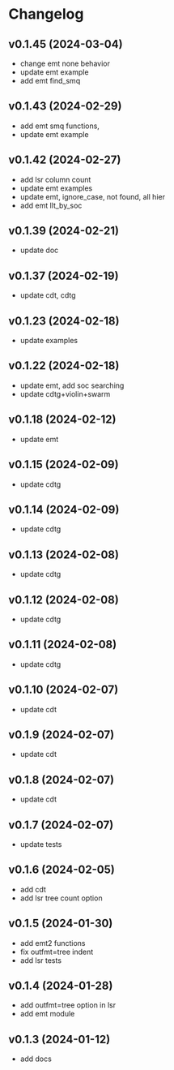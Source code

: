 # Changelog

<!--next-version-placeholder-->
## v0.1.45 (2024-03-04)

- change emt none behavior
- update emt example
- add emt find_smq 

## v0.1.43 (2024-02-29)

- add emt smq functions, 
- update emt example 

## v0.1.42 (2024-02-27)

- add lsr column count
- update emt examples
- update emt, ignore_case, not found, all hier
- add emt llt_by_soc

## v0.1.39 (2024-02-21)

- update doc

## v0.1.37 (2024-02-19)

- update cdt, cdtg

## v0.1.23 (2024-02-18)

- update examples

## v0.1.22 (2024-02-18)

- update emt, add soc searching
- update cdtg+violin+swarm

## v0.1.18 (2024-02-12)

- update emt

## v0.1.15 (2024-02-09)

- update cdtg

## v0.1.14 (2024-02-09)

- update cdtg

## v0.1.13 (2024-02-08)

- update cdtg

## v0.1.12 (2024-02-08)

- update cdtg

## v0.1.11 (2024-02-08)

- update cdtg

## v0.1.10 (2024-02-07)

- update cdt

## v0.1.9 (2024-02-07)

- update cdt

## v0.1.8 (2024-02-07)

- update cdt

## v0.1.7 (2024-02-07)

- update tests

## v0.1.6 (2024-02-05)

- add cdt 
- add lsr tree count option

## v0.1.5 (2024-01-30)

- add emt2 functions
- fix outfmt=tree indent
- add lsr tests

## v0.1.4 (2024-01-28)

- add outfmt=tree option in lsr
- add emt module

## v0.1.3 (2024-01-12)

- add docs
